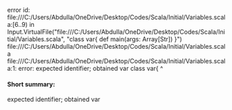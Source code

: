 error id: file:///C:/Users/Abdulla/OneDrive/Desktop/Codes/Scala/Initial/Variables.scala:[6..9) in Input.VirtualFile("file:///C:/Users/Abdulla/OneDrive/Desktop/Codes/Scala/Initial/Variables.scala", "class var{
    def main(args: Array[Str])
}")
file:///C:/Users/Abdulla/OneDrive/Desktop/Codes/Scala/Initial/Variables.scala
file:///C:/Users/Abdulla/OneDrive/Desktop/Codes/Scala/Initial/Variables.scala:1: error: expected identifier; obtained var
class var{
      ^
#### Short summary: 

expected identifier; obtained var